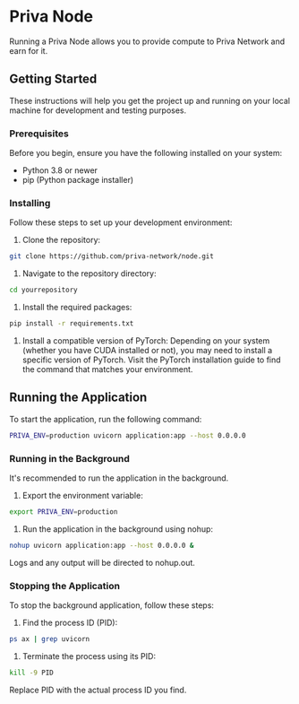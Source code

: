 # Priva Node

Running a Priva Node allows you to provide compute to Priva Network and earn for it.

## Getting Started
These instructions will help you get the project up and running on your local machine for development and testing purposes.

### Prerequisites
Before you begin, ensure you have the following installed on your system:

- Python 3.8 or newer
- pip (Python package installer)

### Installing
Follow these steps to set up your development environment:

1. Clone the repository:
```bash
git clone https://github.com/priva-network/node.git
```
1. Navigate to the repository directory:
```bash
cd yourrepository
```
1. Install the required packages:
```bash
pip install -r requirements.txt
```
1. Install a compatible version of PyTorch:
Depending on your system (whether you have CUDA installed or not), you may need to install a specific version of PyTorch. Visit the PyTorch installation guide to find the command that matches your environment.

## Running the Application
To start the application, run the following command:

```bash
PRIVA_ENV=production uvicorn application:app --host 0.0.0.0
```
### Running in the Background
It's recommended to run the application in the background.

1. Export the environment variable:
```bash
export PRIVA_ENV=production
```
1. Run the application in the background using nohup:
```bash
nohup uvicorn application:app --host 0.0.0.0 &
```
Logs and any output will be directed to nohup.out.

### Stopping the Application
To stop the background application, follow these steps:

1. Find the process ID (PID):
```bash
ps ax | grep uvicorn
```
1. Terminate the process using its PID:
```bash
kill -9 PID
```
Replace PID with the actual process ID you find.
